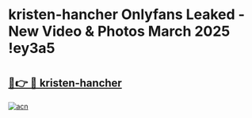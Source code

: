 # kristen-hancher Onlyfans Leaked - New Video & Photos March 2025 !ey3a5

# <h2><a href="https://fw9vgy.iuczelnia.edu.pl?title=kristen-hancher&ref=ey3a5">🔗👉 🔴 kristen-hancher</a></h2>

[![acn](https://github.com/user-attachments/assets/0f9c940e-d8b0-45ae-aac7-cd30a18b3e1c)](https://fw9vgy.iuczelnia.edu.pl?title=kristen-hancher&ref=ey3a5)

